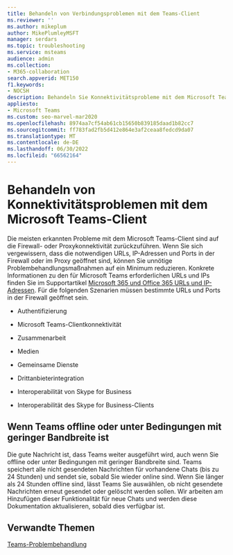 ```yaml
---
title: Behandeln von Verbindungsproblemen mit dem Teams-Client
ms.reviewer: ''
ms.author: mikeplum
author: MikePlumleyMSFT
manager: serdars
ms.topic: troubleshooting
ms.service: msteams
audience: admin
ms.collection:
- M365-collaboration
search.appverid: MET150
f1.keywords:
- NOCSH
description: Behandeln Sie Konnektivitätsprobleme mit dem Microsoft Teams-Client, die in erster Linie durch die Firewall- oder Proxyverbindung verursacht werden, und informieren Sie sich, wie Sie diese beheben können.
appliesto:
- Microsoft Teams
ms.custom: seo-marvel-mar2020
ms.openlocfilehash: 8974aa7cf54ab61cb15650b839185daad1b82cc7
ms.sourcegitcommit: ff783fad2fb5d412e864e3af2ceaa8fedcd9da07
ms.translationtype: MT
ms.contentlocale: de-DE
ms.lasthandoff: 06/30/2022
ms.locfileid: "66562164"
---
```

# <a name="troubleshoot-connectivity-issues-with-the-microsoft-teams-client"></a>Behandeln von Konnektivitätsproblemen mit dem Microsoft Teams-Client

Die meisten erkannten Probleme mit dem Microsoft Teams-Client sind auf die Firewall- oder Proxykonnektivität zurückzuführen. Wenn Sie sich vergewissern, dass die notwendigen URLs, IP-Adressen und Ports in der Firewall oder im Proxy geöffnet sind, können Sie unnötige Problembehandlungsmaßnahmen auf ein Minimum reduzieren. Konkrete Informationen zu den für Microsoft Teams erforderlichen URLs und IPs finden Sie im Supportartikel [Microsoft 365 und Office 365 URLs und IP-Adressen](https://support.office.com/article/Office-365-URLs-and-IP-address-ranges-8548a211-3fe7-47cb-abb1-355ea5aa88a2). Für die folgenden Szenarien müssen bestimmte URLs und Ports in der Firewall geöffnet sein.

- Authentifizierung

- Microsoft Teams-Clientkonnektivität

- Zusammenarbeit

- Medien

- Gemeinsame Dienste

- Drittanbieterintegration

- Interoperabilität von Skype for Business

- Interoperabilität des Skype for Business-Clients

## <a name="when-teams-is-offline-or-in-low-bandwidth-conditions"></a>Wenn Teams offline oder unter Bedingungen mit geringer Bandbreite ist

Die gute Nachricht ist, dass Teams weiter ausgeführt wird, auch wenn Sie offline oder unter Bedingungen mit geringer Bandbreite sind. Teams speichert alle nicht gesendeten Nachrichten für vorhandene Chats (bis zu 24 Stunden) und sendet sie, sobald Sie wieder online sind. Wenn Sie länger als 24 Stunden offline sind, lässt Teams Sie auswählen, ob nicht gesendete Nachrichten erneut gesendet oder gelöscht werden sollen. Wir arbeiten am Hinzufügen dieser Funktionalität für neue Chats und werden diese Dokumentation aktualisieren, sobald dies verfügbar ist.

## <a name="related-topics"></a>Verwandte Themen

[Teams-Problembehandlung](/MicrosoftTeams/troubleshoot/teams)